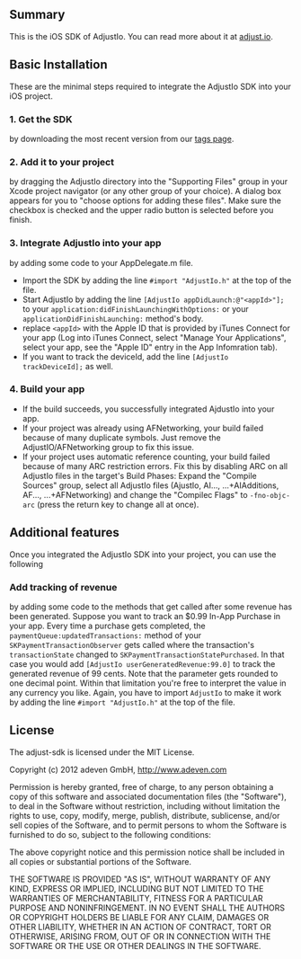 ## Summary

This is the iOS SDK of AdjustIo. You can read more about it at [adjust.io](http://www.adjust.io).

## Basic Installation

These are the minimal steps required to integrate the AdjustIo SDK into your iOS project.

### 1. Get the SDK
by downloading the most recent version from our [tags page](https://github.com/adeven/adjust_sdk/tags).

### 2. Add it to your project
by dragging the AdjustIo directory into the "Supporting Files" group in your Xcode project navigator (or any other group of your choice). A dialog box appears for you to "choose options for adding these files". Make sure the checkbox is checked and the upper radio button is selected before you finish.

### 3. Integrate AdjustIo into your app
by adding some code to your AppDelegate.m file. 
* Import the SDK by adding the line `#import "AdjustIo.h"` at the top of the file. 
* Start AdjustIo by adding the line `[AdjustIo appDidLaunch:@"<appId>"];` to your `application:didFinishLaunchingWithOptions:` or your `applicationDidFinishLaunching:` method's body. 
* replace `<appId>` with the Apple ID that is provided by iTunes Connect for your app (Log into iTunes Connect, select "Manage Your Applications", select your app, see the "Apple ID" entry in the App Infomration tab).
* If you want to track the deviceId, add the line `[AdjustIo trackDeviceId];` as well.

### 4. Build your app
* If the build succeeds, you successfully integrated AjdustIo into your app.
* If your project was already using AFNetworking, your build failed because of many duplicate symbols. Just remove the AdjustIO/AFNetworking group to fix this issue.
* If your project uses automatic reference counting, your build failed because of many ARC restriction errors. Fix this by disabling ARC on all AdjustIo files in the target's Build Phases: Expand the "Compile Sources" group, select all AdjustIo files (AjustIo, AI..., ...+AIAdditions, AF..., ...+AFNetworking) and change the "Compilec Flags" to `-fno-objc-arc` (press the return key to change all at once).

## Additional features

Once you integrated the AdjustIo SDK into your project, you can use the following 

### Add tracking of revenue
by adding some code to the methods that get called after some revenue has been generated. Suppose you want to track an $0.99 In-App Purchase in your app. Every time a purchase gets completed, the `paymentQueue:updatedTransactions:` method of your `SKPaymentTransactionObserver` gets called where the transaction's `transactionState` changed to `SKPaymentTransactionStatePurchased`. In that case you would add `[AdjustIo userGeneratedRevenue:99.0]` to track the generated revenue of 99 cents. Note that the parameter gets rounded to one decimal point. Within that limitation you're free to interpret the value in any currency you like. Again, you have to import `AdjustIo` to make it work by adding the line `#import "AdjustIo.h"` at the top of the file.

## License

The adjust-sdk is licensed under the MIT License.

Copyright (c) 2012 adeven GmbH, 
http://www.adeven.com

Permission is hereby granted, free of charge, to any person obtaining
a copy of this software and associated documentation files (the
"Software"), to deal in the Software without restriction, including
without limitation the rights to use, copy, modify, merge, publish,
distribute, sublicense, and/or sell copies of the Software, and to
permit persons to whom the Software is furnished to do so, subject to
the following conditions:

The above copyright notice and this permission notice shall be
included in all copies or substantial portions of the Software.

THE SOFTWARE IS PROVIDED "AS IS", WITHOUT WARRANTY OF ANY KIND,
EXPRESS OR IMPLIED, INCLUDING BUT NOT LIMITED TO THE WARRANTIES OF
MERCHANTABILITY, FITNESS FOR A PARTICULAR PURPOSE AND
NONINFRINGEMENT. IN NO EVENT SHALL THE AUTHORS OR COPYRIGHT HOLDERS BE
LIABLE FOR ANY CLAIM, DAMAGES OR OTHER LIABILITY, WHETHER IN AN ACTION
OF CONTRACT, TORT OR OTHERWISE, ARISING FROM, OUT OF OR IN CONNECTION
WITH THE SOFTWARE OR THE USE OR OTHER DEALINGS IN THE SOFTWARE.
